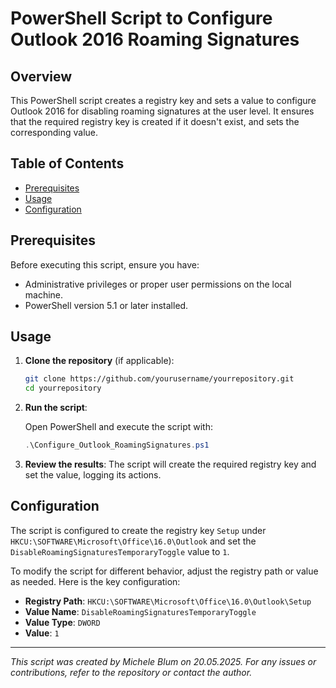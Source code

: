 # PowerShell Script to Configure Outlook 2016 Roaming Signatures

## Overview

This PowerShell script creates a registry key and sets a value to configure Outlook 2016 for disabling roaming signatures at the user level. It ensures that the required registry key is created if it doesn't exist, and sets the corresponding value.

## Table of Contents

- [Prerequisites](#prerequisites)
- [Usage](#usage)
- [Configuration](#configuration)

## Prerequisites

Before executing this script, ensure you have:

- Administrative privileges or proper user permissions on the local machine.
- PowerShell version 5.1 or later installed.

## Usage

1. **Clone the repository** (if applicable):

    ```bash
    git clone https://github.com/yourusername/yourrepository.git
    cd yourrepository
    ```

2. **Run the script**:

    Open PowerShell and execute the script with:

    ```powershell
    .\Configure_Outlook_RoamingSignatures.ps1
    ```

3. **Review the results**: The script will create the required registry key and set the value, logging its actions.

## Configuration

The script is configured to create the registry key `Setup` under `HKCU:\SOFTWARE\Microsoft\Office\16.0\Outlook` and set the `DisableRoamingSignaturesTemporaryToggle` value to `1`.

To modify the script for different behavior, adjust the registry path or value as needed. Here is the key configuration:

- **Registry Path**: `HKCU:\SOFTWARE\Microsoft\Office\16.0\Outlook\Setup`
- **Value Name**: `DisableRoamingSignaturesTemporaryToggle`
- **Value Type**: `DWORD`
- **Value**: `1`

---

*This script was created by Michele Blum on 20.05.2025. For any issues or contributions, refer to the repository or contact the author.*